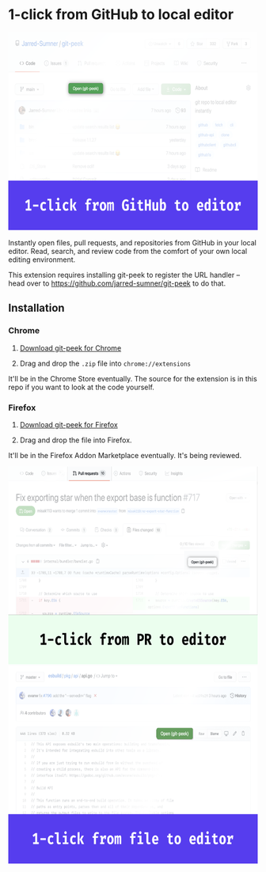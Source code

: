 # 1-click from GitHub to local editor

<a href="https://github.com/Jarred-Sumner/1-click-from-github-to-editor/releases/download/v0/git-peek-chrome-extension.zip"><img src="./screenshot-1.png" height=400 /></a>

Instantly open files, pull requests, and repositories from GitHub in your local editor. Read, search, and review code from the comfort of your own local editing environment.

This extension requires installing git-peek to register the URL handler – head over to https://github.com/jarred-sumner/git-peek to do that.

## Installation

### Chrome

1. [Download git-peek for Chrome](`https://github.com/Jarred-Sumner/1-click-from-github-to-editor/releases/download/v0/git-peek-chrome-extension.zip`)

2. Drag and drop the `.zip` file into `chrome://extensions`

It'll be in the Chrome Store eventually. The source for the extension is in this repo if you want to look at the code yourself.

### Firefox

1. [Download git-peek for Firefox](`https://github.com/Jarred-Sumner/1-click-from-github-to-editor/releases/download/v0/git-peek-chrome-extension.zip`)

2. Drag and drop the file into Firefox.

It'll be in the Firefox Addon Marketplace eventually. It's being reviewed.

<img src="./screenshot-2.png" height=400 />
<img src="./screenshot-3.png" height=400 />
